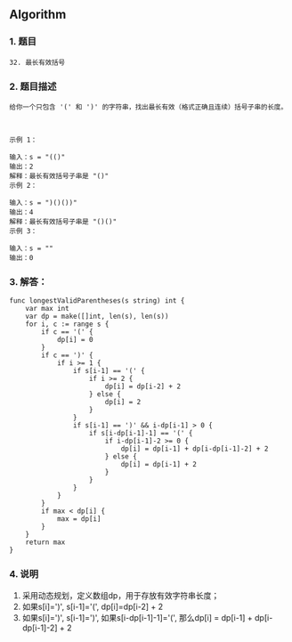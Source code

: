 ## Algorithm
### 1. 题目
```
32. 最长有效括号
```
### 2. 题目描述
```
给你一个只包含 '(' 和 ')' 的字符串，找出最长有效（格式正确且连续）括号子串的长度。

 

示例 1：

输入：s = "(()"
输出：2
解释：最长有效括号子串是 "()"
示例 2：

输入：s = ")()())"
输出：4
解释：最长有效括号子串是 "()()"
示例 3：

输入：s = ""
输出：0

```

### 3. 解答：
```golang
func longestValidParentheses(s string) int {
	var max int
	var dp = make([]int, len(s), len(s))
	for i, c := range s {
		if c == '(' {
			dp[i] = 0
		}
		if c == ')' {
			if i >= 1 {
				if s[i-1] == '(' {
					if i >= 2 {
						dp[i] = dp[i-2] + 2
					} else {
						dp[i] = 2
					}
				}
				if s[i-1] == ')' && i-dp[i-1] > 0 {
					if s[i-dp[i-1]-1] == '(' {
						if i-dp[i-1]-2 >= 0 {
							dp[i] = dp[i-1] + dp[i-dp[i-1]-2] + 2
						} else {
							dp[i] = dp[i-1] + 2
						}
					}
				}
			}
		}
		if max < dp[i] {
			max = dp[i]
		}
	}
	return max
}
```
### 4. 说明
1. 采用动态规划，定义数组dp，用于存放有效字符串长度；
2. 如果s[i]=')', s[i-1]='(', dp[i]=dp[i-2] + 2
3. 如果s[i]=')', s[i-1]=')', 如果s[i-dp[i-1]-1]='(', 那么dp[i] = dp[i-1] + dp[i-dp[i-1]-2] + 2